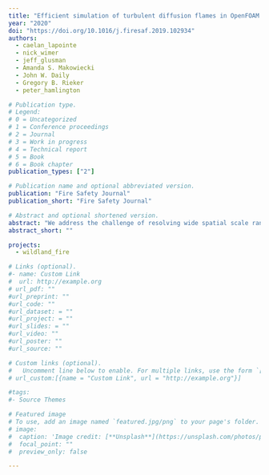```yaml
---
title: "Efficient simulation of turbulent diffusion flames in OpenFOAM using adaptive mesh refinement"
year: "2020"
doi: "https://doi.org/10.1016/j.firesaf.2019.102934"
authors:
  - caelan_lapointe
  - nick_wimer
  - jeff_glusman
  - Amanda S. Makowiecki
  - John W. Daily
  - Gregory B. Rieker
  - peter_hamlington

# Publication type.
# Legend:
# 0 = Uncategorized
# 1 = Conference proceedings
# 2 = Journal
# 3 = Work in progress
# 4 = Technical report
# 5 = Book
# 6 = Book chapter
publication_types: ["2"]

# Publication name and optional abbreviated version.
publication: "Fire Safety Journal"
publication_short: "Fire Safety Journal"

# Abstract and optional shortened version.
abstract: "We address the challenge of resolving wide spatial scale ranges in fire simulations through the development of a new OpenFOAM-based adaptive mesh refinement (AMR) computational capability for large eddy simulations of turbulent diffusion flames. The AMR approach provides increased resolution in localized regions based on user- defined criteria, resulting in a simulation that dynamically tracks fire spread and reduces computational cost compared to uniform and static mesh approaches. The new AMR-enabled solver, called diffusionFireFoam, is an extension of the fireFoam solver and incorporates dynamic meshing capabilities already available in OpenFOAM. We outline details of the new solver and demonstrate its basic functionality, accuracy, and computational effi- ciency for a small-scale methane pool fire verification case. We show that both first- and second-order statistics from the AMR simulation are in good agreement with results from a statically refined simulation that has the same fine-scale resolution, but a larger overall mesh. We then show for a larger-scale methane pool fire that an AMR simulation in diffusionFireFoam agrees with results from static mesh simulations, experiments, and prior computational studies. Once again, substantial computational savings are achieved, with roughly 5 times fewer grid cells in the AMR simulations than in prior static mesh simulations."
abstract_short: ""

projects:
  - wildland_fire

# Links (optional).
#- name: Custom Link
#  url: http://example.org
# url_pdf: ""
#url_preprint: ""
#url_code: ""
#url_dataset: = ""
#url_project: = ""
#url_slides: = ""
#url_video: ""
#url_poster: ""
#url_source: ""

# Custom links (optional).
#   Uncomment line below to enable. For multiple links, use the form `[{...}, {...}, {...}]`.
# url_custom:[{name = "Custom Link", url = "http://example.org"}]

#tags:
#- Source Themes

# Featured image
# To use, add an image named `featured.jpg/png` to your page's folder.
# image:
#  caption: 'Image credit: [**Unsplash**](https://unsplash.com/photos/pLCdAaMFLTE)'
#  focal_point: ""
#  preview_only: false

---
```

